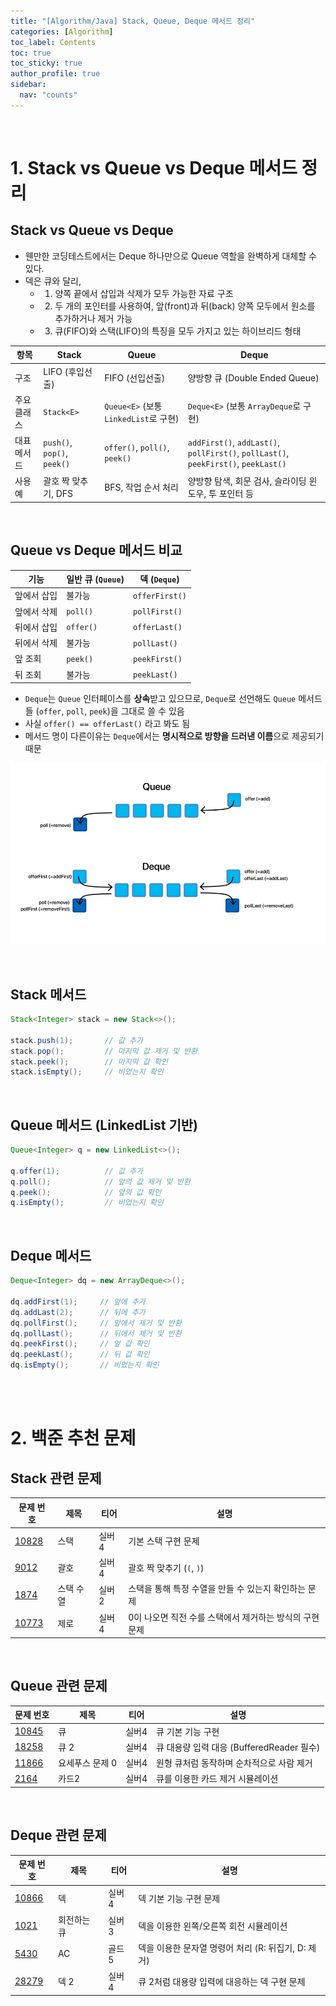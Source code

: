 ```yaml
---
title: "[Algorithm/Java] Stack, Queue, Deque 메서드 정리"
categories: [Algorithm]
toc_label: Contents
toc: true
toc_sticky: true
author_profile: true
sidebar:
  nav: "counts"
---
```


<br>

# 1. Stack vs Queue vs Deque 메서드 정리

## Stack vs Queue vs Deque

- 웬만한 코딩테스트에서는 Deque 하나만으로 Queue 역할을 완벽하게 대체할 수 있다.
- 덱은 큐와 달리,
  - 1. 양쪽 끝에서 삽입과 삭제가 모두 가능한 자료 구조
  - 2. 두 개의 포인터를 사용하여, 앞(front)과 뒤(back) 양쪽 모두에서 원소를 추가하거나 제거 가능
  - 3. 큐(FIFO)와 스택(LIFO)의 특징을 모두 가지고 있는 하이브리드 형태

| 항목        | Stack                       | Queue                                 | Deque                                                                               |
| ----------- | --------------------------- | ------------------------------------- | ----------------------------------------------------------------------------------- |
| 구조        | LIFO (후입선출)             | FIFO (선입선출)                       | 양방향 큐 (Double Ended Queue)                                                      |
| 주요 클래스 | `Stack<E>`                  | `Queue<E>` (보통 `LinkedList`로 구현) | `Deque<E>` (보통 `ArrayDeque`로 구현)                                               |
| 대표 메서드 | `push()`, `pop()`, `peek()` | `offer()`, `poll()`, `peek()`         | `addFirst()`, `addLast()`, `pollFirst()`, `pollLast()`, `peekFirst()`, `peekLast()` |
| 사용 예     | 괄호 짝 맞추기, DFS         | BFS, 작업 순서 처리                   | 양방향 탐색, 회문 검사, 슬라이딩 윈도우, 투 포인터 등                               |

<br>

## Queue vs Deque 메서드 비교

| 기능        | 일반 큐 (`Queue`) | 덱 (`Deque`)   |
| ----------- | ----------------- | -------------- |
| 앞에서 삽입 | 불가능            | `offerFirst()` |
| 앞에서 삭제 | `poll()`          | `pollFirst()`  |
| 뒤에서 삽입 | `offer()`         | `offerLast()`  |
| 뒤에서 삭제 | 불가능            | `pollLast()`   |
| 앞 조회     | `peek()`          | `peekFirst()`  |
| 뒤 조회     | 불가능            | `peekLast()`   |

- `Deque`는 `Queue` 인터페이스를 **상속**받고 있으므로, `Deque`로 선언해도 `Queue` 메서드들 (`offer`, `poll`, `peek`)을 그대로 쓸 수 있음
- 사실 `offer() == offerLast()` 라고 봐도 됨
- 메서드 명이 다른이유는 `Deque`에서는 **명시적으로 방향을 드러낸 이름**으로 제공되기 때문

![](/assets/images/2025/2025-06-11-16-20-52.png)

<br>

## Stack 메서드

```java
Stack<Integer> stack = new Stack<>();

stack.push(1);       // 값 추가
stack.pop();         // 마지막 값 제거 및 반환
stack.peek();        // 마지막 값 확인
stack.isEmpty();     // 비었는지 확인
```

<br>

## Queue 메서드 (LinkedList 기반)

```java
Queue<Integer> q = new LinkedList<>();

q.offer(1);          // 값 추가
q.poll();            // 앞의 값 제거 및 반환
q.peek();            // 앞의 값 확인
q.isEmpty();         // 비었는지 확인
```

<br>

## Deque 메서드

```java
Deque<Integer> dq = new ArrayDeque<>();

dq.addFirst(1);     // 앞에 추가
dq.addLast(2);      // 뒤에 추가
dq.pollFirst();     // 앞에서 제거 및 반환
dq.pollLast();      // 뒤에서 제거 및 반환
dq.peekFirst();     // 앞 값 확인
dq.peekLast();      // 뒤 값 확인
dq.isEmpty();       // 비었는지 확인
```

<br><br>

# 2. 백준 추천 문제

## Stack 관련 문제

| 문제 번호                                      | 제목      | 티어  | 설명                                                    |
| ---------------------------------------------- | --------- | ----- | ------------------------------------------------------- |
| [10828](https://www.acmicpc.net/problem/10828) | 스택      | 실버4 | 기본 스택 구현 문제                                     |
| [9012](https://www.acmicpc.net/problem/9012)   | 괄호      | 실버4 | 괄호 짝 맞추기 (`(`, `)`)                               |
| [1874](https://www.acmicpc.net/problem/1874)   | 스택 수열 | 실버2 | 스택을 통해 특정 수열을 만들 수 있는지 확인하는 문제    |
| [10773](https://www.acmicpc.net/problem/10773) | 제로      | 실버4 | 0이 나오면 직전 수를 스택에서 제거하는 방식의 구현 문제 |

<br>

## Queue 관련 문제

| 문제 번호                                      | 제목            | 티어  | 설명                                      |
| ---------------------------------------------- | --------------- | ----- | ----------------------------------------- |
| [10845](https://www.acmicpc.net/problem/10845) | 큐              | 실버4 | 큐 기본 기능 구현                         |
| [18258](https://www.acmicpc.net/problem/18258) | 큐 2            | 실버4 | 큐 대용량 입력 대응 (BufferedReader 필수) |
| [11866](https://www.acmicpc.net/problem/11866) | 요세푸스 문제 0 | 실버4 | 원형 큐처럼 동작하며 순차적으로 사람 제거 |
| [2164](https://www.acmicpc.net/problem/2164)   | 카드2           | 실버4 | 큐를 이용한 카드 제거 시뮬레이션          |

<br>

## Deque 관련 문제

| 문제 번호                                      | 제목        | 티어  | 설명                                                |
| ---------------------------------------------- | ----------- | ----- | --------------------------------------------------- |
| [10866](https://www.acmicpc.net/problem/10866) | 덱          | 실버4 | 덱 기본 기능 구현 문제                              |
| [1021](https://www.acmicpc.net/problem/1021)   | 회전하는 큐 | 실버3 | 덱을 이용한 왼쪽/오른쪽 회전 시뮬레이션             |
| [5430](https://www.acmicpc.net/problem/5430)   | AC          | 골드5 | 덱을 이용한 문자열 명령어 처리 (R: 뒤집기, D: 제거) |
| [28279](https://www.acmicpc.net/problem/28279) | 덱 2        | 실버4 | 큐 2처럼 대용량 입력에 대응하는 덱 구현 문제        |

<br>
